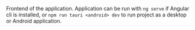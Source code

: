 Frontend of the application. Application can be run with `ng serve` if Angular cli is installed, or `npm run tauri <android> dev` to run project as a desktop or Android application.
